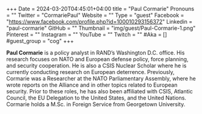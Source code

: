 +++
Date = 2024-03-20T04:45:01+04:00
title = "Paul Cormarie"
Pronouns = ""
Twitter = "CormariePaul"
Website = ""
Type = "guest"
Facebook = "https://www.facebook.com/profile.php?id=100010293156372"
Linkedin = "paul-cormarie"
GitHub = ""
Thumbnail = "img/guest/Paul-Cormarie-1.png"
Pinterest = ""
Instagram = ""
YouTube = ""
Twitch = ""
#Aka = []
#guest_group = "cog"
+++

__Paul Cormarie__ is a policy analyst in RAND’s Washington D.C. office. His research focuses on NATO and European defense policy, force planning, and security cooperation. He is also a CSIS Nuclear Scholar where he is currently conducting research on European deterrence. Previously, Cormarie was a Researcher at the NATO Parliamentary Assembly, where he wrote reports on the Alliance and in other topics related to European security. Prior to these roles, he has also been affiliated with CSIS, Atlantic Council, the EU Delegation to the United States, and the United Nations. Cormarie holds a M.Sc. in Foreign Service from Georgetown University.

